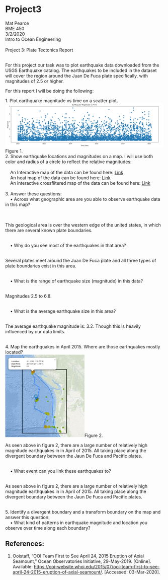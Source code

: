 # Project3
Mat Pearce<br>
BME 450<br>
3/2/2020<br>
Intro to Ocean Engineering<br>
<br>
Project 3: Plate Tectonics Report<br>
<br>
<p>
For this project our task was to plot earthquake data downloaded from the USGS Earthquake catalog. The earthquakes to be included in the dataset will cover the region around the Juan De Fuca plate specifically, with magnitudes of 2.5 or higher.
</p>
<p>
For this report I will be doing the following:
</p>
1. Plot earthquake magnitude vs time on a scatter plot.<br>
<img alt="MagVsTime?" src=Images/magvsdate.PNG>Figure 1.<br>
2. Show earthquake locations and magnitudes on a map. I will use both color and radius of a circle to reflect the relative magnitudes:<br>
<br>
&nbsp;&nbsp;&nbsp;&nbsp;An Interactive map of the data can be found here: <a href="https://carpetmat.github.io/Project3/TimedGeojson.html" target="_blank">Link</a><br>
&nbsp;&nbsp;&nbsp;&nbsp;An heat map of the data can be found here: <a href="https://carpetmat.github.io/Project3/Heatmap.html" target="_blank">Link</a><br>
&nbsp;&nbsp;&nbsp;&nbsp;An interactive crossfiltered map of the data can be found here: <a href="https://carpetmat.github.io/Project3/CrossFilter.html" target="_blank">Link</a><br>
<br>
3. Answer these questions:<br>
&nbsp;&nbsp;&nbsp;&nbsp;• Across what geographic area are you able to observe earthquake data in this map?<br><br>
<br><p>This geological area is over the western edge of the united states, in which there are several known plate boundaries.</p><br>
&nbsp;&nbsp;&nbsp;&nbsp;• Why do you see most of the earthquakes in that area?<br>
<br><p>Several plates meet around the Juan De Fuca plate and all three types of plate boundaries exist in this area.</p><br>
&nbsp;&nbsp;&nbsp;&nbsp;• What is the range of earthquake size (magnitude) in this data?<br>
<br><p>Magnitudes 2.5 to 6.8.</p><br>
&nbsp;&nbsp;&nbsp;&nbsp;• What is the average earthquake size in this area?<br>
<br><p>The average earthquake magnitude is: 3.2. Though this is heavily influenced by our data limits.</p><br>
4. Map the earthquakes in April 2015. Where are those earthquakes mostly located?<br>
<img width="50%" height="50%" alt="Did it work?" src=Images/2015_04.PNG>Figure 2.
<br><p>As seen above in figure 2, there are a large number of relatively high magnitude earthquakes in in April of 2015. All taking place along the divergent boundary between the Jaun De Fuca and Pacific plates.</p><br>
&nbsp;&nbsp;&nbsp;&nbsp;• What event can you link these earthquakes to?<br>
<br><p>As seen above in figure 2, there are a large number of relatively high magnitude earthquakes in in April of 2015. All taking place along the divergent boundary between the Jaun De Fuca and Pacific plates.</p><br>
5. Identify a divergent boundary and a transform boundary on the map and answer this question:<br>
&nbsp;&nbsp;&nbsp;&nbsp;• What kind of patterns in earthquake magnitude and location you observe over time along each boundary?<br>

## References:
1. Ooistaff, “OOI Team First to See April 24, 2015 Eruption of Axial Seamount,” Ocean Observatories Initiative, 29-May-2019. [Online]. Available: https://ooi-website.whoi.edu/2015/07/ooi-team-first-to-see-april-24-2015-eruption-of-axial-seamount/. [Accessed: 03-Mar-2020].
